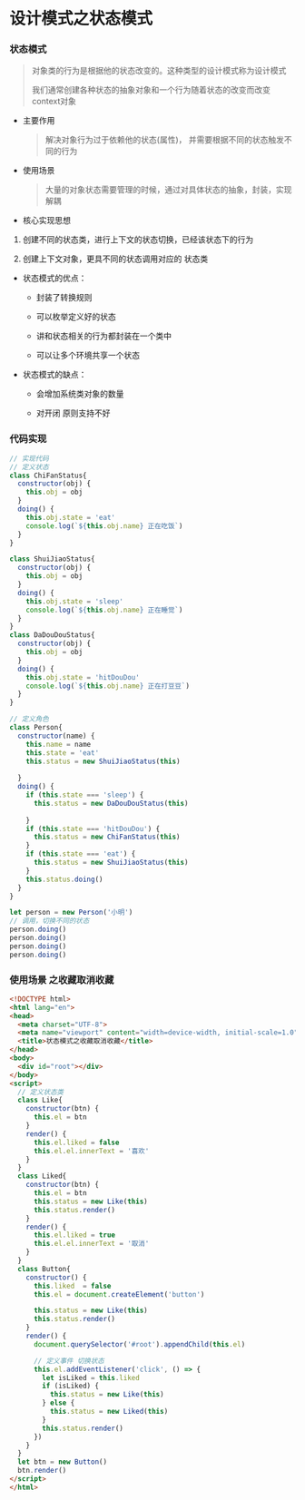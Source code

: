 # 设计模式之状态模式

### 状态模式

>  对象类的行为是根据他的状态改变的。这种类型的设计模式称为设计模式
>
> 我们通常创建各种状态的抽象对象和一个行为随着状态的改变而改变context对象

- 主要作用

  > 解决对象行为过于依赖他的状态(属性)， 并需要根据不同的状态触发不同的行为

* 使用场景

  > 大量的对象状态需要管理的时候，通过对具体状态的抽象，封装，实现解耦



- 核心实现思想

1. 创建不同的状态类，进行上下文的状态切换，已经该状态下的行为

2. 创建上下文对象，更具不同的状态调用对应的 状态类



- 状态模式的优点：

  - 封装了转换规则

  - 可以枚举定义好的状态

  - 讲和状态相关的行为都封装在一个类中

  - 可以让多个环境共享一个状态



- 状态模式的缺点：

  - 会增加系统类对象的数量

  - 对开闭 原则支持不好

### 代码实现

```javascript
// 实现代码
// 定义状态
class ChiFanStatus{
  constructor(obj) {
    this.obj = obj
  }
  doing() {
    this.obj.state = 'eat'
    console.log(`${this.obj.name} 正在吃饭`)
  }
}

class ShuiJiaoStatus{
  constructor(obj) {
    this.obj = obj
  }
  doing() {
    this.obj.state = 'sleep'
    console.log(`${this.obj.name} 正在睡觉`)
  }
}
class DaDouDouStatus{
  constructor(obj) {
    this.obj = obj
  }
  doing() {
    this.obj.state = 'hitDouDou'
    console.log(`${this.obj.name} 正在打豆豆`)
  }
}

// 定义角色
class Person{
  constructor(name) {
    this.name = name
    this.state = 'eat'
    this.status = new ShuiJiaoStatus(this)
    
  }
  doing() {
    if (this.state === 'sleep') {
      this.status = new DaDouDouStatus(this)
      
    }
    if (this.state === 'hitDouDou') {
      this.status = new ChiFanStatus(this)
    }
    if (this.state === 'eat') {
      this.status = new ShuiJiaoStatus(this)
    }
    this.status.doing()
  }
}

let person = new Person('小明')
// 调用，切换不同的状态
person.doing()
person.doing()
person.doing()
person.doing()

```



 ### 使用场景 之收藏取消收藏

```html
<!DOCTYPE html>
<html lang="en">
<head>
  <meta charset="UTF-8">
  <meta name="viewport" content="width=device-width, initial-scale=1.0">
  <title>状态模式之收藏取消收藏</title>
</head>
<body>
  <div id="root"></div>
</body>
<script>
  // 定义状态类
  class Like{
    constructor(btn) {
      this.el = btn
    }
    render() {
      this.el.liked = false
      this.el.el.innerText = '喜欢'
    }
  }
  class Liked{
    constructor(btn) {
      this.el = btn
      this.status = new Like(this)
      this.status.render()
    }
    render() {
      this.el.liked = true
      this.el.el.innerText = '取消'
    }
  }
  class Button{
    constructor() {
      this.liked  = false
      this.el = document.createElement('button')

      this.status = new Like(this)
      this.status.render()
    }
    render() {
      document.querySelector('#root').appendChild(this.el)

      // 定义事件 切换状态
      this.el.addEventListener('click', () => {
        let isLiked = this.liked
        if (isLiked) {
          this.status = new Like(this)
        } else {
          this.status = new Liked(this)
        }
        this.status.render()
      })
    }
  }
  let btn = new Button()
  btn.render()
</script>
</html>
```

